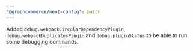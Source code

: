 ```yaml
---
'@graphcommerce/next-config': patch
---
```


Added `debug.webpackCircularDependencyPlugin`, `debug.webpackDuplicatesPlugin` and `debug.pluginStatus` to be able to run some debugging commands.
